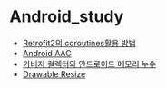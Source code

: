 # Android_study

  
* [Retrofit2의 coroutines활용 방법](https://github.com/hwangnk1004/Android_study/issues/1)
* [Android AAC](https://github.com/hwangnk1004/Android_study/issues/2)
* [가비지 컬렉터와 안드로이드 메모리 누수](https://github.com/hwangnk1004/Android_study/issues/3)
* [Drawable Resize](https://github.com/hwangnk1004/Android_study/issues/4)

